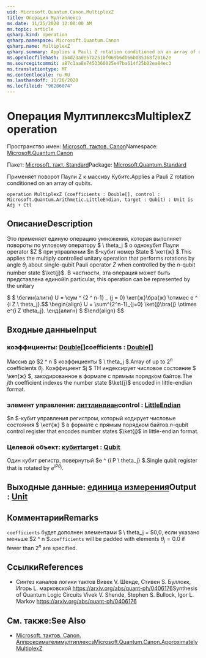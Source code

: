 ```yaml
---
uid: Microsoft.Quantum.Canon.MultiplexZ
title: Операция Мултиплексз
ms.date: 11/25/2020 12:00:00 AM
ms.topic: article
qsharp.kind: operation
qsharp.namespace: Microsoft.Quantum.Canon
qsharp.name: MultiplexZ
qsharp.summary: Applies a Pauli Z rotation conditioned on an array of qubits.
ms.openlocfilehash: 364d23a0e57a2510f069b6db66b085368f20162e
ms.sourcegitcommit: a87c1aa8e7453360025e47ba614f25b02ea84ec3
ms.translationtype: MT
ms.contentlocale: ru-RU
ms.lasthandoff: 11/26/2020
ms.locfileid: "96206074"
---
```

# <a name="multiplexz-operation"></a><span data-ttu-id="37bcf-102">Операция Мултиплексз</span><span class="sxs-lookup"><span data-stu-id="37bcf-102">MultiplexZ operation</span></span>

<span data-ttu-id="37bcf-103">Пространство имен: [Microsoft. тактов. Canon](xref:Microsoft.Quantum.Canon)</span><span class="sxs-lookup"><span data-stu-id="37bcf-103">Namespace: [Microsoft.Quantum.Canon](xref:Microsoft.Quantum.Canon)</span></span>

<span data-ttu-id="37bcf-104">Пакет: [Microsoft. такт. Standard](https://nuget.org/packages/Microsoft.Quantum.Standard)</span><span class="sxs-lookup"><span data-stu-id="37bcf-104">Package: [Microsoft.Quantum.Standard](https://nuget.org/packages/Microsoft.Quantum.Standard)</span></span>


<span data-ttu-id="37bcf-105">Применяет поворот Паули Z к массиву Кубитс.</span><span class="sxs-lookup"><span data-stu-id="37bcf-105">Applies a Pauli Z rotation conditioned on an array of qubits.</span></span>

```qsharp
operation MultiplexZ (coefficients : Double[], control : Microsoft.Quantum.Arithmetic.LittleEndian, target : Qubit) : Unit is Adj + Ctl
```


## <a name="description"></a><span data-ttu-id="37bcf-106">Описание</span><span class="sxs-lookup"><span data-stu-id="37bcf-106">Description</span></span>

<span data-ttu-id="37bcf-107">Это применяет единую операцию умножения, которая выполняет повороты по угловому оператору $ \ theta_j $ о однокубит Паули operator $Z $ при управлении $n $-кубит номер State $ \кет{ж} $.</span><span class="sxs-lookup"><span data-stu-id="37bcf-107">This applies the multiply controlled unitary operation that performs rotations by angle $\theta_j$ about single-qubit Pauli operator $Z$ when controlled by the $n$-qubit number state $\ket{j}$.</span></span>
<span data-ttu-id="37bcf-108">В частности, эта операция может быть представлена единой</span><span class="sxs-lookup"><span data-stu-id="37bcf-108">In particular, this operation can be represented by the unitary</span></span>

<span data-ttu-id="37bcf-109">$ $ \бегин{алигн} U = \сум ^ {2 ^ n-1} _ {j = 0} \кет{ж}\бра{ж} \отимес e ^ {i Z \ theta_j}.</span><span class="sxs-lookup"><span data-stu-id="37bcf-109">$$ \begin{align} U = \sum^{2^n-1}_{j=0} \ket{j}\bra{j} \otimes e^{i Z \theta_j}.</span></span>
<span data-ttu-id="37bcf-110">\енд{алигн} $ $</span><span class="sxs-lookup"><span data-stu-id="37bcf-110">\end{align} $$</span></span>

## <a name="input"></a><span data-ttu-id="37bcf-111">Входные данные</span><span class="sxs-lookup"><span data-stu-id="37bcf-111">Input</span></span>

### <a name="coefficients--double"></a><span data-ttu-id="37bcf-112">коэффициенты: [Double](xref:microsoft.quantum.lang-ref.double)[]</span><span class="sxs-lookup"><span data-stu-id="37bcf-112">coefficients : [Double](xref:microsoft.quantum.lang-ref.double)[]</span></span>

<span data-ttu-id="37bcf-113">Массив до $2 ^ n $ коэффициенты $ \ theta_j $.</span><span class="sxs-lookup"><span data-stu-id="37bcf-113">Array of up to $2^n$ coefficients $\theta_j$.</span></span> <span data-ttu-id="37bcf-114">Коэффициент $j $ TH индексирует числовое состояние $ \кет{ж} $, закодированное в формате с прямым порядком байтов.</span><span class="sxs-lookup"><span data-stu-id="37bcf-114">The $j$th coefficient indexes the number state $\ket{j}$ encoded in little-endian format.</span></span>


### <a name="control--littleendian"></a><span data-ttu-id="37bcf-115">элемент управления: [литтлиндиан](xref:Microsoft.Quantum.Arithmetic.LittleEndian)</span><span class="sxs-lookup"><span data-stu-id="37bcf-115">control : [LittleEndian](xref:Microsoft.Quantum.Arithmetic.LittleEndian)</span></span>

<span data-ttu-id="37bcf-116">$n $-кубит управления регистром, который кодирует числовые состояния $ \кет{ж} $ в формате с прямым порядком байтов.</span><span class="sxs-lookup"><span data-stu-id="37bcf-116">$n$-qubit control register that encodes number states $\ket{j}$ in little-endian format.</span></span>


### <a name="target--qubit"></a><span data-ttu-id="37bcf-117">Целевой объект: [кубит](xref:microsoft.quantum.lang-ref.qubit)</span><span class="sxs-lookup"><span data-stu-id="37bcf-117">target : [Qubit](xref:microsoft.quantum.lang-ref.qubit)</span></span>

<span data-ttu-id="37bcf-118">Один кубит регистр, повернутый $e ^ {i P \ theta_j} $.</span><span class="sxs-lookup"><span data-stu-id="37bcf-118">Single qubit register that is rotated by $e^{i P \theta_j}$.</span></span>



## <a name="output--unit"></a><span data-ttu-id="37bcf-119">Выходные данные: [единица измерения](xref:microsoft.quantum.lang-ref.unit)</span><span class="sxs-lookup"><span data-stu-id="37bcf-119">Output : [Unit](xref:microsoft.quantum.lang-ref.unit)</span></span>



## <a name="remarks"></a><span data-ttu-id="37bcf-120">Комментарии</span><span class="sxs-lookup"><span data-stu-id="37bcf-120">Remarks</span></span>

<span data-ttu-id="37bcf-121">`coefficients` будет дополнен элементами $ \ theta_j = $0,0, если указано меньше $2 ^ n $.</span><span class="sxs-lookup"><span data-stu-id="37bcf-121">`coefficients` will be padded with elements $\theta_j = 0.0$ if fewer than $2^n$ are specified.</span></span>

## <a name="references"></a><span data-ttu-id="37bcf-122">Ссылки</span><span class="sxs-lookup"><span data-stu-id="37bcf-122">References</span></span>

- <span data-ttu-id="37bcf-123">Синтез каналов логики тактов Вивек V. Шенде, Стивен S. Буллокк, Игорь L. марковской https://arxiv.org/abs/quant-ph/0406176</span><span class="sxs-lookup"><span data-stu-id="37bcf-123">Synthesis of Quantum Logic Circuits Vivek V. Shende, Stephen S. Bullock, Igor L. Markov https://arxiv.org/abs/quant-ph/0406176</span></span>

## <a name="see-also"></a><span data-ttu-id="37bcf-124">См. также:</span><span class="sxs-lookup"><span data-stu-id="37bcf-124">See Also</span></span>

- [<span data-ttu-id="37bcf-125">Microsoft. тактов. Canon. Аппроксимателимултиплексз</span><span class="sxs-lookup"><span data-stu-id="37bcf-125">Microsoft.Quantum.Canon.ApproximatelyMultiplexZ</span></span>](xref:Microsoft.Quantum.Canon.ApproximatelyMultiplexZ)